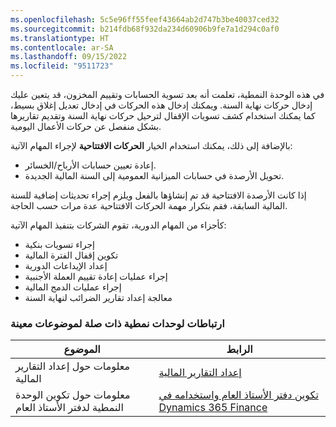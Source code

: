 ```yaml
---
ms.openlocfilehash: 5c5e96ff55feef43664ab2d747b3be40037ced32
ms.sourcegitcommit: b214fdb68f932da234d60906b9fe7a1d294c0af0
ms.translationtype: HT
ms.contentlocale: ar-SA
ms.lasthandoff: 09/15/2022
ms.locfileid: "9511723"
---
```

في هذه الوحدة النمطية، تعلمت أنه بعد تسوية الحسابات وتقييم المخزون، قد يتعين عليك إدخال حركات نهاية السنة.
ويمكنك إدخال هذه الحركات في إدخال تعديل إغلاق بسيط، كما يمكنك استخدام كشف تسويات الإقفال لترحيل حركات نهاية السنة وتقديم تقاريرها بشكل منفصل عن حركات الأعمال اليومية.

بالإضافة إلى ذلك، يمكنك استخدام الخيار **الحركات الافتتاحية** لإجراء المهام الآتية:

-   إعادة تعيين حسابات الأرباح/الخسائر.
-   تحويل الأرصدة في حسابات الميزانية العمومية إلى السنة المالية الجديدة.

إذا كانت الأرصدة الافتتاحية قد تم إنشاؤها بالفعل ويلزم إجراء تحديثات إضافية للسنة المالية السابقة، فقم بتكرار مهمة الحركات الافتتاحية عدة مرات حسب الحاجة.

كأجزاء من المهام الدورية، تقوم الشركات بتنفيذ المهام الآتية:

-   إجراء تسويات بنكية
-   تكوين إقفال الفترة المالية
-   إعداد الإيداعات الدورية
-   إجراء عمليات إعادة تقييم العملة الأجنبية
-   إجراء عمليات الدمج المالية
-   معالجة إعداد تقارير الضرائب لنهاية السنة

### <a name="links-to-related-modules-for-specific-topics"></a>ارتباطات لوحدات نمطية ذات صلة لموضوعات معينة

| الموضوع | الرابط |
 | ------------- | ------------- |
 | معلومات حول إعداد التقارير المالية| [إعداد التقارير المالية](/training/modules/work-analytics-reporting-finance-operations/3-financial-reporting/?azure-portal=true)|
 | معلومات حول تكوين الوحدة النمطية لدفتر الأستاذ العام | [تكوين دفتر الأستاذ العام واستخدامه في Dynamics 365 Finance](/training/paths/configure-use-general-ledger-dyn365-finance/?azure-portal=true)|
